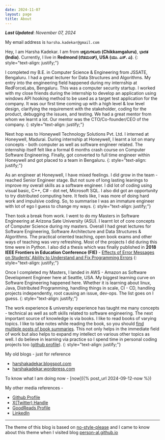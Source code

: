 ```yaml
---
date: 2024-11-07
layout: page
title: About
---
```


***Last Updated***: *November 07, 2024*

My email address is `harsha.kadekar@gmail.com`

Hey, I am Harsha Kadekar. I am from **ಚಿಕ್ಕಮಗಳೂರು (Chikkamgaluru)**, **ಭಾರತ (India)**. Currently, I live in **Redmond (ರೆಡಮಂಡ್), USA (ಯು. ಎಸ್. ಎ)**.
{: style="text-align: justify;"}

I completed my B.E. in Computer Science & Engineering from JSSATE, Bengaluru. I had a great lecturer for Data Structures and Algorithms. My entry into the engineering field happened during my internship at RedForceLabs, Bengaluru. This was a computer security startup. I worked with my close friends during the internship to develop an application using windows API hooking method to be used as a target test application for the company. It was our first time coming up with a high level & low level design, clarifying the requirement with the stakeholder, coding for the product, debugging the issues, and testing. We had a great mentor from whom we learnt a lot. Our mentor was the CTO/Co-founder/CEO of the company.
{: style="text-align: justify;"}

Next hop was to Honeywell Technology Solutions Pvt. Ltd. I interned at Honeywell, Madurai.  During internship at Honeywell, I learnt a lot on many concepts - both computer as well as software engineer related. The internship itself felt like a formal 6 months crash course on Computer Software Engineering. Finally, got converted to full time engineer within Honeywell and got placed to a team in Bengaluru.
{: style="text-align: justify;"}

As an engineer at Honeywell, I have mixed feelings. I did grow in the team - reached Senior Engineer stage. But not sure of long lasting leanings to improve my overall skills as a software engineer. I did lot of coding using visual basic, C++, C# - dot net, Microsoft SQL. I also did got an opportunity to try distributed computing here. It feels like, I was more of doing hard work and impulsive coding. So, to summarise I was an immature engineer with lot of ego I guess to change my ways.
{: style="text-align: justify;"}

Then took a break from work. I went to do my Masters in Software Engineering at Arizona Sate University (ASU). I learnt lot of core concepts of Computer Science during my masters. Overall I had great lectures for Software Engineering, Software Architecture and Data Structures & Algorithms. The practical oriented teaching, open book exams and other ways of teaching was very refreshing. Most of the projects I did during this time were in Python. I also did a thesis which was finally published in **2018 IEEE Frontiers in Education Conference (FIE)** - [Effects of Error Messages on Students’ Ability to Understand and Fix Programming Errors](https://ieeexplore.ieee.org/abstract/document/8658629)
{: style="text-align: justify;"}

Once I completed my Masters, I landed in AWS - Amazon as Software Development Engineer here at Seattle, USA. My biggest learning curve on Software Engineering happened here. Whether it is learning about linux, Java, Distributed Programming, handling things in scale, CI - CD, handling projects independently, root causing an issue, dev-ops. The list goes on I guess.
{: style="text-align: justify;"}

The work experience & university experience has taught me many concepts - technical as well as soft skills related to software engineering. The next important source of knowledge is via books. I like to read books of varying topics. I like to take notes while reading the book, so you should [find multiple posts of book summaries](https://harsha-kadekar.github.io/book-summary-archive.html).  This not only helps in the immediate field of work but also helps to expand my intellect on various other topics as well. I do believe in learning via practice so I spend time in personal coding projects too ([github profile](https://github.com/harsha-kadekar)).
{: style="text-align: justify;"}

My old blogs - just for reference
- [harshakadekar.blogspot.com](http://harshakadekar.blogspot.com/)
- [harshakadekar.wordpress.com](https://harshakadekar.wordpress.com/)

To know what I am doing now - [now]({% post_url 2024-09-12-now %})

My other media references - 
- [Github Profile](https://github.com/harsha-kadekar)
- [X(Twitter) Handle](https://twitter.com/kadekarHarsha)
- [GoodReads Profile](https://www.goodreads.com/harsha_kadekar)
- [LinkedIn](https://www.linkedin.com/in/harshakadekar)



---
The theme of this blog is based on [no-style-please](https://github.com/riggraz/no-style-please) and I came to know about this theme when I visited blog [person-al.github.io](https://person-al.github.io)